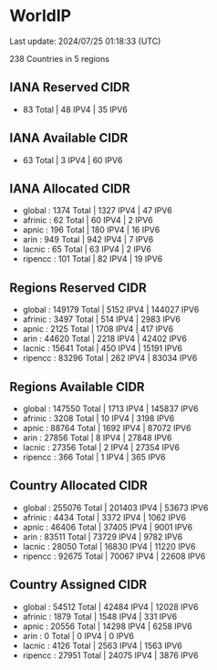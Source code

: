 # WorldIP

Last update: 2024/07/25 01:18:33 (UTC)

238 Countries in 5 regions

## IANA Reserved CIDR

- 83 Total | 48 IPV4 | 35 IPV6

## IANA Available CIDR

- 63 Total | 3 IPV4 | 60 IPV6

## IANA Allocated CIDR

- global : 1374 Total | 1327 IPV4 | 47 IPV6
- afrinic : 62 Total | 60 IPV4 | 2 IPV6
- apnic : 196 Total | 180 IPV4 | 16 IPV6
- arin : 949 Total | 942 IPV4 | 7 IPV6
- lacnic : 65 Total | 63 IPV4 | 2 IPV6
- ripencc : 101 Total | 82 IPV4 | 19 IPV6

## Regions Reserved CIDR

- global : 149179 Total | 5152 IPV4 | 144027 IPV6
- afrinic : 3497 Total | 514 IPV4 | 2983 IPV6
- apnic : 2125 Total | 1708 IPV4 | 417 IPV6
- arin : 44620 Total | 2218 IPV4 | 42402 IPV6
- lacnic : 15641 Total | 450 IPV4 | 15191 IPV6
- ripencc : 83296 Total | 262 IPV4 | 83034 IPV6

## Regions Available CIDR

- global : 147550 Total | 1713 IPV4 | 145837 IPV6
- afrinic : 3208 Total | 10 IPV4 | 3198 IPV6
- apnic : 88764 Total | 1692 IPV4 | 87072 IPV6
- arin : 27856 Total | 8 IPV4 | 27848 IPV6
- lacnic : 27356 Total | 2 IPV4 | 27354 IPV6
- ripencc : 366 Total | 1 IPV4 | 365 IPV6

## Country Allocated CIDR

- global : 255076 Total | 201403 IPV4 | 53673 IPV6
- afrinic : 4434 Total | 3372 IPV4 | 1062 IPV6
- apnic : 46406 Total | 37405 IPV4 | 9001 IPV6
- arin : 83511 Total | 73729 IPV4 | 9782 IPV6
- lacnic : 28050 Total | 16830 IPV4 | 11220 IPV6
- ripencc : 92675 Total | 70067 IPV4 | 22608 IPV6

## Country Assigned CIDR

- global : 54512 Total | 42484 IPV4 | 12028 IPV6
- afrinic : 1879 Total | 1548 IPV4 | 331 IPV6
- apnic : 20556 Total | 14298 IPV4 | 6258 IPV6
- arin : 0 Total | 0 IPV4 | 0 IPV6
- lacnic : 4126 Total | 2563 IPV4 | 1563 IPV6
- ripencc : 27951 Total | 24075 IPV4 | 3876 IPV6
